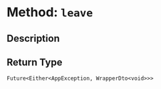 # Method: `leave`

## Description



## Return Type
`Future<Either<AppException, WrapperDto<void>>>`

